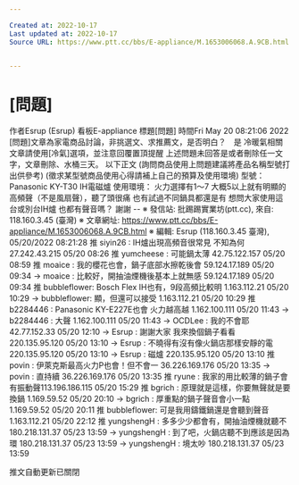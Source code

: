```yaml
---

Created at: 2022-10-17
Last updated at: 2022-10-17
Source URL: https://www.ptt.cc/bbs/E-appliance/M.1653006068.A.9CB.html


---
```


# [問題]


作者Esrup (Esrup)
看板E-appliance
標題\[問題\]
時間Fri May 20 08:21:06 2022
\[問題\]文章為家電商品討論，非挑選文、求推薦文，是否明白？　是 冷暖氣相關文章請使用\[冷氣\]選項，並注意回覆置頂提醒 上述問題未回答是或者刪除任一文字，文章刪除、水桶三天。 以下正文 (詢問商品使用上問題建議將產品名稱型號打出供參考) (徵求某型號商品使用心得請補上自己的預算及使用環境) 型號：Panasonic KY-T30 IH電磁爐 使用環境： 火力選擇有1～7 大概5以上就有明顯的高頻聲（不是風扇聲），聽了頭很痛 也有試過不同鍋具都還是有 想問大家使用這台或別台IH爐 也都有聲音嗎？ 謝謝 -- ※ 發信站: 批踢踢實業坊(ptt.cc), 來自: 118.160.3.45 (臺灣) ※ 文章網址: <https://www.ptt.cc/bbs/E-appliance/M.1653006068.A.9CB.html> ※ 編輯: Esrup (118.160.3.45 臺灣), 05/20/2022 08:21:28
推 siyin26 : IH爐出現高頻音很常見 不知為何 27.242.43.215 05/20 08:26
推 yumcheese : 可能鍋太薄 42.75.122.157 05/20 08:59
推 moaice : 我的櫻花也會，鍋子底部水擦乾後會 59.124.17.189 05/20 09:34
→ moaice : 比較好，開抽油煙機後基本上就無感 59.124.17.189 05/20 09:34
推 bubbleflower: Bosch Flex IH也有，9段高頻比較明 1.163.112.21 05/20 10:29
→ bubbleflower: 顯，但還可以接受 1.163.112.21 05/20 10:29
推 b2284446 : Panasonic KY-E227E也會 火力越高越 1.162.100.111 05/20 11:43
→ b2284446 : 大聲 1.162.100.111 05/20 11:43
→ OCDLee : 我的不會耶 42.77.152.33 05/20 12:10
→ Esrup : 謝謝大家 我來換個鍋子看看 220.135.95.120 05/20 13:10
→ Esrup : 不曉得有沒有像火鍋店那樣安靜的電 220.135.95.120 05/20 13:10
→ Esrup : 磁爐 220.135.95.120 05/20 13:10
推 povin : 伊萊克斯最高火力P也會！但不會一 36.226.169.176 05/20 13:35
→ povin : 直持續 36.226.169.176 05/20 13:35
推 ryune : 我家的用比較薄的鍋子會有振動聲113.196.186.115 05/20 15:29
推 bgrich : 原理就是這樣，你要無聲就是要換鍋 1.169.59.52 05/20 20:10
→ bgrich : 厚重點的鍋子聲音會小一點 1.169.59.52 05/20 20:11
推 bubbleflower: 可是我用鑄鐵鍋還是會聽到聲音 1.163.112.21 05/20 22:12
推 yungshengH : 多多少少都會有，開抽油煙機就聽不 180.218.131.37 05/23 13:59
→ yungshengH : 到了吧，火鍋店聽不到應該是因為環 180.218.131.37 05/23 13:59
→ yungshengH : 境太吵 180.218.131.37 05/23 13:59

推文自動更新已關閉

